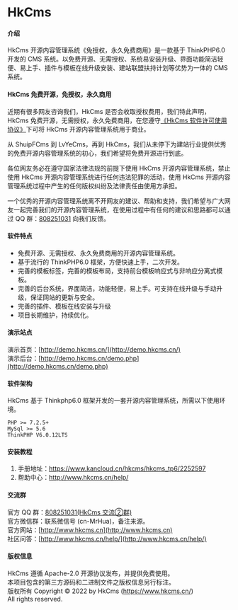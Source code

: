 # HkCms

#### 介绍
HkCms 开源内容管理系统《免授权，永久免费商用》是一款基于 ThinkPHP6.0 开发的 CMS 系统。以免费开源、无需授权、系统易安装升级、界面功能简洁轻便、易上手、插件与模板在线升级安装、建站联盟扶持计划等优势为一体的 CMS 系统。

#### HkCms 免费开源，免授权，永久商用
近期有很多网友咨询我们，HkCms 是否会收取授权费用，我们特此声明，HkCms 免费开源，无需授权，永久免费商用，在您遵守<a href="https://www.hkcms.cn/instructions/24.html" target="_blank">《HkCms 软件许可使用协议》</a>下可将 HkCms 开源内容管理系统用于商业。

从 ShuipFCms 到 LvYeCms，再到 HkCms，我们从未停下为建站行业提供优秀的免费开源内容管理系统的初心，我们希望将免费开源进行到底。

各位网友务必在遵守国家法律法规的前提下使用 HkCms 开源内容管理系统，禁止使用 HkCms 开源内容管理系统进行任何违法犯罪的活动，使用 HkCms 开源内容管理系统过程中产生的任何版权纠纷及法律责任由使用方承担。

一个优秀的开源内容管理系统离不开网友的建议、帮助和支持，我们希望与广大网友一起完善我们的开源内容管理系统，在使用过程中有任何的建议和思路都可以通过 QQ 群：<a href="https://jq.qq.com/?_wv=1027&k=8YzV4elJ" target="_blank">808251031</a> 向我们反馈。

#### 软件特点
- 免费开源、无需授权、永久免费商用的开源内容管理系统。
- 基于流行的 ThinkPHP6.0 框架，方便快速上手，二次开发。
- 完善的模板标签，完善的模板布局，支持前台模板响应式与非响应分离式模板。
- 完善的后台系统，界面简洁，功能轻便，易上手。可支持在线升级与手动升级，保证网站的更新与安全。
- 完善的插件、模板在线安装与升级
- 项目长期维护，持续优化。

#### 演示站点
演示首页：[http://demo.hkcms.cn/](http://demo.hkcms.cn/)  
演示后台：[http://demo.hkcms.cn/demo.php](http://demo.hkcms.cn/demo.php)  

#### 软件架构
HkCms 基于 Thinkphp6.0 框架开发的一套开源内容管理系统，所需以下使用环境。
````  
PHP >= 7.2.5+
MySql >= 5.6
ThinkPHP V6.0.12LTS
```` 

#### 安装教程

1.  手册地址：https://www.kancloud.cn/hkcms/hkcms_tp6/2252597
2.  帮助中心：http://www.hkcms.cn/help/

#### 交流群
官方 QQ 群：<a href="https://jq.qq.com/?_wv=1027&k=8YzV4elJ" target="_blank">808251031(HkCms 交流②群)</a>  
官方微信群：联系微信号 (cn-MrHua)，备注来源。  
官方网站：[http://www.hkcms.cn](http://www.hkcms.cn)  
社区问答：[http://www.hkcms.cn/help/](http://www.hkcms.cn/help/)

#### 版权信息
HkCms 遵循 Apache-2.0 开源协议发布，并提供免费使用。  
本项目包含的第三方源码和二进制文件之版权信息另行标注。  
版权所有 Copyright © 2022 by HkCms (https://www.hkcms.cn/)  
All rights reserved.